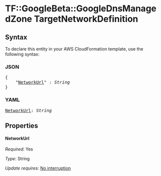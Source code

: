 # TF::GoogleBeta::GoogleDnsManagedZone TargetNetworkDefinition

## Syntax

To declare this entity in your AWS CloudFormation template, use the following syntax:

### JSON

<pre>
{
    "<a href="#networkurl" title="NetworkUrl">NetworkUrl</a>" : <i>String</i>
}
</pre>

### YAML

<pre>
<a href="#networkurl" title="NetworkUrl">NetworkUrl</a>: <i>String</i>
</pre>

## Properties

#### NetworkUrl

_Required_: Yes

_Type_: String

_Update requires_: [No interruption](https://docs.aws.amazon.com/AWSCloudFormation/latest/UserGuide/using-cfn-updating-stacks-update-behaviors.html#update-no-interrupt)

